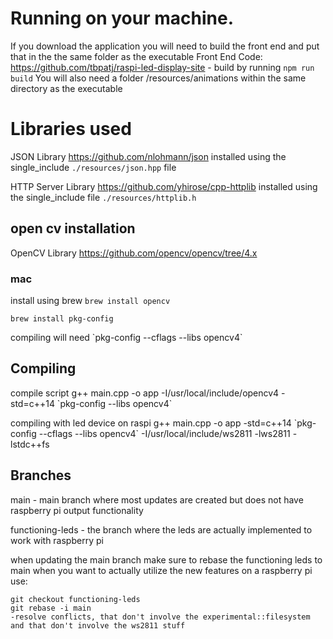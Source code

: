 # Running on your machine.

If you download the application you will need to build the front end and put that in the the same folder as the executable
Front End Code: https://github.com/tbpatj/raspi-led-display-site - build by running `npm run build`
You will also need a folder /resources/animations within the same directory as the executable

# Libraries used

JSON Library
https://github.com/nlohmann/json
installed using the single_include `./resources/json.hpp` file

HTTP Server Library
https://github.com/yhirose/cpp-httplib
installed using the single_include file `./resources/httplib.h`

## open cv installation

OpenCV Library
https://github.com/opencv/opencv/tree/4.x

### mac

install using brew
`brew install opencv`

`brew install pkg-config`

compiling will need \`pkg-config --cflags --libs opencv4\`

## Compiling

<!-- compile script
`g++ main.cpp -o app -std=c++11`

`g++ main.cpp -o app \`pkg-config --cflags --libs opencv4\`` -->

compile script
g++ main.cpp -o app -I/usr/local/include/opencv4 -std=c++14 \`pkg-config --libs opencv4\`

compiling with led device on raspi
g++ main.cpp -o app -std=c++14 \`pkg-config --cflags --libs opencv4\` -I/usr/local/include/ws2811 -lws2811 -lstdc++fs

## Branches

main - main branch where most updates are created but does not have raspberry pi output functionality

functioning-leds - the branch where the leds are actually implemented to work with raspberry pi

when updating the main branch make sure to rebase the functioning leds to main when you want to actually utilize the new features on a raspberry pi
use:

```
git checkout functioning-leds
git rebase -i main
-resolve conflicts, that don't involve the experimental::filesystem and that don't involve the ws2811 stuff
```
